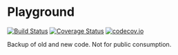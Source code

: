 # Playground

[![Build Status](https://travis-ci.org/mtsch/Playground.jl.svg?branch=master)](https://travis-ci.org/mtsch/Playground.jl)
[![Coverage Status](https://coveralls.io/repos/github/mtsch/Playground.jl/badge.svg?branch=master)](https://coveralls.io/github/mtsch/Playground.jl?branch=master)
[![codecov.io](http://codecov.io/github/mtsch/Playground.jl/coverage.svg?branch=master)](http://codecov.io/github/mtsch/Playground.jl?branch=master)

Backup of old and new code.
Not for public consumption.
